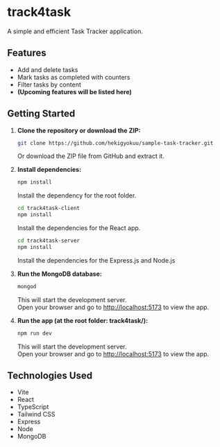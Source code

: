 # track4task

A simple and efficient Task Tracker application.

## Features

- Add and delete tasks
- Mark tasks as completed with counters
- Filter tasks by content
- **(Upcoming features will be listed here)**

## Getting Started

1. **Clone the repository or download the ZIP:**

   ```bash
   git clone https://github.com/hekigyokuu/sample-task-tracker.git
   ```

   Or download the ZIP file from GitHub and extract it.

2. **Install dependencies:**

   ```bash
   npm install
   ```
   Install the dependency for the root folder.

   ```bash
   cd track4task-client
   npm install
   ```
   Install the dependencies for the React app.

   ```bash
   cd track4task-server
   npm install
   ```
   Install the dependencies for the Express.js and Node.js

3. **Run the MongoDB database:**

   ```bash
   mongod
   ```

   This will start the development server.  
   Open your browser and go to [http://localhost:5173](http://localhost:5173) to view the app.

4. **Run the app (at the root folder: track4task/):**

   ```bash
   npm run dev
   ```

   This will start the development server.  
   Open your browser and go to [http://localhost:5173](http://localhost:5173) to view the app.
   
## Technologies Used

- Vite
- React
- TypeScript
- Tailwind CSS
- Express
- Node
- MongoDB
